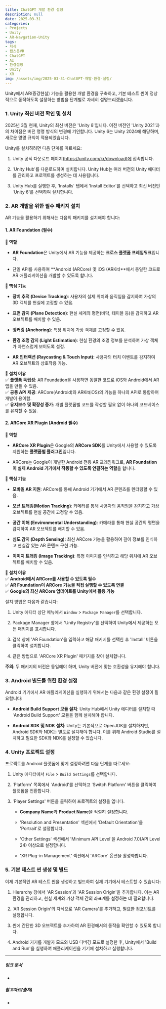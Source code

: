 ```yaml
---
title: ChatGPT 개발 환경 설정
description: null
date: 2025-03-31
categories:
- Projects
- Unity
- AR-Navgation-Unity
tags:
- 지식
- 캡스톤VR
- ChatGPT
- AI
- 환경설정
- Unity
- XR
img: /assets/img/2025-03-31-ChatGPT-개발-환경-설정/
---
```

Unity에서 AR(증강현실) 기능을 활용한 개발 환경을 구축하고, 기본 테스트 씬이 정상적으로 동작하도록 설정하는 방법을 단계별로 자세히 설명드리겠습니다.

### 1. Unity 최신 버전 확인 및 설치

2025년 3월 현재, Unity의 최신 버전은 'Unity 6'입니다. 이전 버전인 'Unity 2021'과의 차이점은 버전 명명 방식의 변경에 기인합니다. Unity 6는 Unity 2024에 해당하며, 새로운 명명 규칙이 적용되었습니다.

Unity를 설치하려면 다음 단계를 따르세요:

1. Unity 공식 다운로드 페이지([https://unity.com/kr/download)에](https://unity.com/kr/download\)%EC%97%90) 접속합니다.
    
2. 'Unity Hub'를 다운로드하여 설치합니다. Unity Hub는 여러 버전의 Unity 에디터를 관리하고 프로젝트를 생성하는 데 사용됩니다.
    
3. Unity Hub를 실행한 후, 'Installs' 탭에서 'Install Editor'를 선택하고 최신 버전인 'Unity 6'를 선택하여 설치합니다.
    

### 2. AR 개발을 위한 필수 패키지 설치

AR 기능을 활용하기 위해서는 다음의 패키지를 설치해야 합니다:

#### 1. AR Foundation (필수)

**📌 역할**

- **AR Foundation**은 Unity에서 AR 기능을 제공하는 **크로스 플랫폼 프레임워크**입니다.
    
- 단일 API를 사용하여 **Android (ARCore) 및 iOS (ARKit)**에서 동일한 코드로 AR 애플리케이션을 개발할 수 있도록 합니다.
    

**📌 핵심 기능**

- **장치 추적 (Device Tracking)**: 사용자의 실제 위치와 움직임을 감지하여 가상의 3D 객체를 현실에 고정할 수 있음.
    
- **표면 감지 (Plane Detection)**: 현실 세계의 평면(바닥, 테이블 등)을 감지하고 AR 오브젝트를 배치할 수 있음.
    
- **앵커링 (Anchoring)**: 특정 위치에 가상 객체를 고정할 수 있음.
    
- **환경 조명 감지 (Light Estimation)**: 현실 환경의 조명 정보를 분석하여 가상 객체가 자연스럽게 보이도록 설정.
    
- **AR 인터랙션 (Raycasting & Touch Input)**: 사용자의 터치 이벤트를 감지하여 AR 오브젝트와 상호작용 가능.
    

**📌 설치 이유**  
✅ **플랫폼 독립성**: AR Foundation을 사용하면 동일한 코드로 iOS와 Android에서 AR 앱을 만들 수 있음.  
✅ **공통 API 제공**: ARCore(Android)와 ARKit(iOS)의 기능을 하나의 API로 통합하여 개발이 용이함.  
✅ **유지보수 및 확장성 증가**: 개별 플랫폼별 코드를 작성할 필요 없이 하나의 코드베이스를 유지할 수 있음.

#### 2. ARCore XR Plugin (Android 필수)

**📌 역할**

- **ARCore XR Plugin**은 Google의 **ARCore SDK**를 Unity에서 사용할 수 있도록 지원하는 **플랫폼별 플러그인**입니다.
    
- ARCore는 Google이 개발한 Android 전용 AR 프레임워크로, **AR Foundation이 실제 Android 기기에서 작동할 수 있도록 연결하는 역할**을 합니다.
    

**📌 핵심 기능**

- **모바일 AR 지원**: ARCore를 통해 Android 기기에서 AR 콘텐츠를 렌더링할 수 있음.
    
- **모션 트래킹(Motion Tracking)**: 카메라를 통해 사용자의 움직임을 감지하고 가상 오브젝트를 현실 공간에 고정할 수 있음.
    
- **공간 이해 (Environmental Understanding)**: 카메라를 통해 현실 공간의 평면을 감지하여 AR 오브젝트를 배치할 수 있음.
    
- **심도 감지 (Depth Sensing)**: 최신 ARCore 기능을 활용하여 깊이 정보를 인식하고 현실감 있는 AR 콘텐츠 구현 가능.
    
- **이미지 트래킹 (Image Tracking)**: 특정 이미지를 인식하고 해당 위치에 AR 오브젝트를 배치할 수 있음.
    

**📌 설치 이유**  
✅ **Android에서 ARCore를 사용할 수 있도록 필수**  
✅ **AR Foundation이 ARCore 기능을 직접 실행할 수 있도록 연결**  
✅ **Google의 최신 ARCore 업데이트를 Unity에서 활용 가능**
    

설치 방법은 다음과 같습니다:

1. Unity 에디터 상단 메뉴에서 `Window` > `Package Manager`를 선택합니다.
    
2. Package Manager 창에서 'Unity Registry'를 선택하여 Unity에서 제공하는 모든 패키지를 표시합니다.
    
3. 검색 창에 'AR Foundation'을 입력하고 해당 패키지를 선택한 후 'Install' 버튼을 클릭하여 설치합니다.
    
4. 같은 방법으로 'ARCore XR Plugin' 패키지를 찾아 설치합니다.
    

**주의**: 두 패키지의 버전은 동일해야 하며, Unity 버전에 맞는 호환성을 유지해야 합니다.

### 3. Android 빌드를 위한 환경 설정

Android 기기에서 AR 애플리케이션을 실행하기 위해서는 다음과 같은 환경 설정이 필요합니다:

- **Android Build Support 모듈 설치**: Unity Hub에서 Unity 에디터를 설치할 때 'Android Build Support' 모듈을 함께 설치해야 합니다.
    
- **Android SDK 및 NDK 설치**: Unity는 기본적으로 OpenJDK를 설치하지만, Android SDK와 NDK는 별도로 설치해야 합니다. 이를 위해 Android Studio를 설치하고 필요한 SDK와 NDK를 설정할 수 있습니다.
    

### 4. Unity 프로젝트 설정

프로젝트를 Android 플랫폼에 맞게 설정하려면 다음 단계를 따르세요:

1. Unity 에디터에서 `File` > `Build Settings`를 선택합니다.
    
2. 'Platform' 목록에서 'Android'를 선택하고 'Switch Platform' 버튼을 클릭하여 플랫폼을 전환합니다.
    
3. 'Player Settings' 버튼을 클릭하여 프로젝트의 설정을 엽니다.
    
    - **Company Name**과 **Product Name**을 적절히 설정합니다.
        
    - 'Resolution and Presentation' 섹션에서 'Default Orientation'을 'Portrait'로 설정합니다.
        
    - 'Other Settings' 섹션에서 'Minimum API Level'을 Android 7.0(API Level 24) 이상으로 설정합니다.
        
    - 'XR Plug-in Management' 섹션에서 'ARCore' 옵션을 활성화합니다.
        

### 5. 기본 테스트 씬 생성 및 빌드

이제 기본적인 AR 테스트 씬을 생성하고 빌드하여 실제 기기에서 테스트할 수 있습니다:

1. Hierarchy 창에서 'AR Session'과 'AR Session Origin'을 추가합니다. 이는 AR 환경을 관리하고, 현실 세계와 가상 객체 간의 좌표계를 설정하는 데 필요합니다.
    
2. 'AR Session Origin'의 자식으로 'AR Camera'를 추가하고, 필요한 컴포넌트를 설정합니다.
    
3. 씬에 간단한 3D 오브젝트를 추가하여 AR 환경에서의 동작을 확인할 수 있도록 합니다.
    
4. Android 기기를 개발자 모드와 USB 디버깅 모드로 설정한 후, Unity에서 'Build and Run'을 실행하여 애플리케이션을 기기에 설치하고 실행합니다.

---
##### 링크 문서
- 
##### 참고자료(출처)
-



